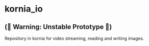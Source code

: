 # kornia_io

## (🚨 Warning: Unstable Prototype 🚨)

Repository in kornia for video streaming, reading and writing images.

